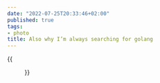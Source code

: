 ```yaml
---
date: "2022-07-25T20:33:46+02:00"
published: true
tags:
- photo
title: Also why I’m always searching for golang
---
```


{{<figure alt="Also why I’m always searching for golang " src="/images/2022-07-25-Also-why-I’m-always-searching-for-golang-.jpg" width="1280">}}
